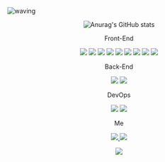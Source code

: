 ![waving](https://capsule-render.vercel.app/api?type=waving&height=200&text=KimKyungJu&fontAlign=70&fontAlignY=40&color=gradient)

<div align="center">
  
  ![Anurag's GitHub stats](https://github-readme-stats.vercel.app/api?username=kkj6670&show_icons=true)

  <p>Front-End<p>
<p>
  <img src="https://img.shields.io/badge/HTML5-E34F26?style=flat-square&logo=html5&logoColor=white"/>
  <img src="https://img.shields.io/badge/CSS3-1572B6?style=flat-square&logo=css3&logoColor=white"/>
  <img src="https://img.shields.io/badge/Javascript-ffb13b?style=flat-square&logo=javascript&logoColor=white"/>
  <img src="https://img.shields.io/badge/Typescript-3178C6?style=flat-square&logo=typescript&logoColor=white"/>
  <img src="https://img.shields.io/badge/React-61DAFB?style=flat-square&logo=react&logoColor=white"/>
  <img src="https://img.shields.io/badge/Next.js-000000?style=flat-square&logo=next.js&logoColor=white"/>
  <img src="https://img.shields.io/badge/Redux-764ABC?style=flat-square&logo=redux&logoColor=white"/>
  <img src="https://img.shields.io/badge/Styled-components-DB7093?style=flat-square&logo=styled-components&logoColor=white"/>
  <img src="https://img.shields.io/badge/Tailwind CSS-06B6D4?style=flat-square&logo=tailwindcss&logoColor=white"/>
</p>

<p>Back-End<p>
<p>
  <img src="https://img.shields.io/badge/NestJS-E0234E?style=flat-square&logo=nestjs&logoColor=white"/>
  <img src="https://img.shields.io/badge/Node.js-339933?style=flat-square&logo=node.js&logoColor=white"/>
</p>

<p>DevOps<p>
<p>
  <img src="https://img.shields.io/badge/Heroku-430098?style=flat-square&logo=heroku&logoColor=white"/>
  <img src="https://img.shields.io/badge/GitHub Pages-222222?style=flat-square&logo=githubpages&logoColor=white"/>
</p>

<p>Me<p>
<p>
  <a href="https://kkj6670.github.io/">
     <img src="https://img.shields.io/badge/Tech Blog-000000?style=flat-square&logo=bloglovin&logoColor=white"/>
  </a>
  <a href="mailto:jjy7201@gmail.com"><img src="https://img.shields.io/badge/Gmail-d14836?style=flat-square&logo=Gmail&logoColor=white&link=jjy7201@gmail.com"/></a>
</p>

<p>
  <a href="https://hits.seeyoufarm.com"><img src="https://hits.seeyoufarm.com/api/count/incr/badge.svg?url=https%3A%2F%2Fgithub.com%2Fkkj6670&count_bg=%23ED6DA3&title_bg=%2386757E&icon=github.svg&icon_color=%23E1DEDE&title=hits&edge_flat=false"/></a>
</p>
  
</div>
